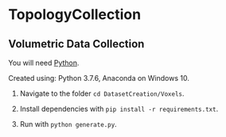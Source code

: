 # TopologyCollection

## Volumetric Data Collection

You will need [Python](https://www.python.org/downloads/).

Created using: Python 3.7.6, Anaconda on Windows 10.

1. Navigate to the folder `cd DatasetCreation/Voxels`.

2. Install dependencies with `pip install -r requirements.txt`.

3. Run with `python generate.py`.
